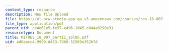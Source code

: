 ```yaml
---
content_type: resource
description: New file Upload
file: https://ol-ocw-studio-app-qa.s3.amazonaws.com/courses/res-18-007-calculus-revisited-multivariable-calculus-fall-2011/4d8aacc49990d453786652569e352b7d_MITRES_18_007_partII_sol05.pdf
file_type: application/pdf
parent_uid: ce4e61e5-fe97-e496-1d45-c844a0290e31
resourcetype: Document
title: MITRES_18_007_partII_sol05.pdf
uid: 4d8aacc4-9990-d453-7866-52569e352b7d
---
```

